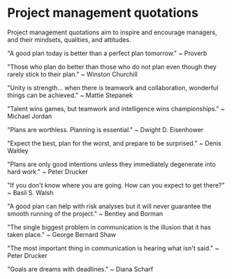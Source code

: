 # Project management quotations

Project management quotations aim to inspire and encourage managers, and their mindsets, qualities, and attitudes. 

"A good plan today is better than a perfect plan tomorrow." ~ Proverb 

"Those who plan do better than those who do not plan even though they rarely stick to their plan."  ~ Winston Churchill 

"Unity is strength... when there is teamwork and collaboration, wonderful things can be achieved." ~ Mattie Stepanek

"Talent wins games, but teamwork and intelligence wins championships." ~ Michael Jordan

"Plans are worthless. Planning is essential." ~ Dwight D. Eisenhower 

"Expect the best, plan for the worst, and prepare to be surprised." ~ Denis Waitley 

"Plans are only good intentions unless they immediately degenerate into hard work." ~ Peter Drucker 

"If you don't know where you are going. How can you expect to get there?" ~ Basil S. Walsh 

"A good plan can help with risk analyses but it will never guarantee the smooth running of the project." ~ Bentley and Borman

"The single biggest problem in communication is the illusion that it has taken place." ~ George Bernard Shaw

"The most important thing in communication is hearing what isn't said." ~ Peter Drucker

"Goals are dreams with deadlines." ~ Diana Scharf 

